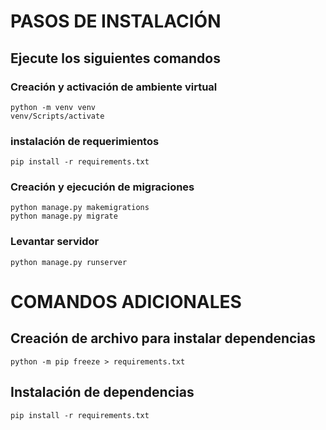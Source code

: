 # PASOS DE INSTALACIÓN
## Ejecute los siguientes comandos

### Creación y activación de ambiente virtual
```
python -m venv venv
venv/Scripts/activate 
```

### instalación de requerimientos
```
pip install -r requirements.txt
```

### Creación y ejecución de migraciones
```
python manage.py makemigrations
python manage.py migrate
```

### Levantar servidor
```
python manage.py runserver  
```

# COMANDOS ADICIONALES
## Creación de archivo para instalar dependencias
```
python -m pip freeze > requirements.txt
```
## Instalación de dependencias
```
pip install -r requirements.txt
```
